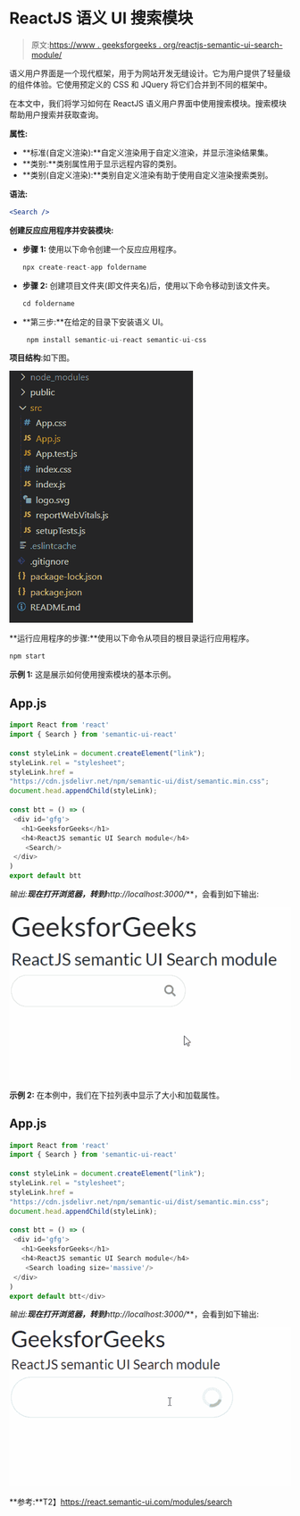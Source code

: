 # ReactJS 语义 UI 搜索模块

> 原文:[https://www . geeksforgeeks . org/reactjs-semantic-ui-search-module/](https://www.geeksforgeeks.org/reactjs-semantic-ui-search-module/)

语义用户界面是一个现代框架，用于为网站开发无缝设计。它为用户提供了轻量级的组件体验。它使用预定义的 CSS 和 JQuery 将它们合并到不同的框架中。

在本文中，我们将学习如何在 ReactJS 语义用户界面中使用搜索模块。搜索模块帮助用户搜索并获取查询。

**属性:**

*   **标准(自定义渲染):**自定义渲染用于自定义渲染，并显示渲染结果集。
*   **类别:**类别属性用于显示远程内容的类别。
*   **类别(自定义渲染):**类别自定义渲染有助于使用自定义渲染搜索类别。

**语法:**

```jsx
<Search />
```

**创建反应应用程序并安装模块:**

*   **步骤 1:** 使用以下命令创建一个反应应用程序。

    ```jsx
    npx create-react-app foldername
    ```

*   **步骤 2:** 创建项目文件夹(即文件夹名)后，使用以下命令移动到该文件夹。

    ```jsx
    cd foldername
    ```

*   **第三步:**在给定的目录下安装语义 UI。

    ```jsx
     npm install semantic-ui-react semantic-ui-css
    ```

**项目结构**:如下图。

![](img/f04ae0d8b722a9fff0bd9bd138b29c23.png)

**运行应用程序的步骤:**使用以下命令从项目的根目录运行应用程序。

```jsx
npm start
```

**示例 1:** 这是展示如何使用搜索模块的基本示例。

## App.js

```jsx
import React from 'react'
import { Search } from 'semantic-ui-react'

const styleLink = document.createElement("link");
styleLink.rel = "stylesheet";
styleLink.href = 
"https://cdn.jsdelivr.net/npm/semantic-ui/dist/semantic.min.css";
document.head.appendChild(styleLink);

const btt = () => (
 <div id='gfg'>
   <h1>GeeksforGeeks</h1>
   <h4>ReactJS semantic UI Search module</h4>
    <Search/>
 </div>
)
export default btt
```

**输出:**现在打开浏览器，转到***http://localhost:3000/***，会看到如下输出:

![](img/25e77a9d64e80fc1c64121ebd9bf60b9.png)

**示例 2:** 在本例中，我们在下拉列表中显示了大小和加载属性。

## App.js

```jsx
import React from 'react'
import { Search } from 'semantic-ui-react'

const styleLink = document.createElement("link");
styleLink.rel = "stylesheet";
styleLink.href = 
"https://cdn.jsdelivr.net/npm/semantic-ui/dist/semantic.min.css";
document.head.appendChild(styleLink);

const btt = () => (
 <div id='gfg'>
   <h1>GeeksforGeeks</h1>
   <h4>ReactJS semantic UI Search module</h4>
    <Search loading size='massive'/>
 </div>
)
export default btt</div>
```

**输出:**现在打开浏览器，转到***http://localhost:3000/***，会看到如下输出:

![](img/9aabf406c6a8287d6e47ef895c0d12fd.png)

**参考:**T2】https://react.semantic-ui.com/modules/search